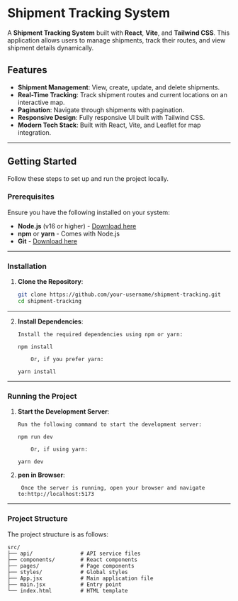 # Shipment Tracking System

A **Shipment Tracking System** built with **React**, **Vite**, and **Tailwind CSS**. This application allows users to manage shipments, track their routes, and view shipment details dynamically.

## Features

- **Shipment Management**: View, create, update, and delete shipments.
- **Real-Time Tracking**: Track shipment routes and current locations on an interactive map.
- **Pagination**: Navigate through shipments with pagination.
- **Responsive Design**: Fully responsive UI built with Tailwind CSS.
- **Modern Tech Stack**: Built with React, Vite, and Leaflet for map integration.

---

## Getting Started

Follow these steps to set up and run the project locally.

### Prerequisites

Ensure you have the following installed on your system:

- **Node.js** (v16 or higher) - [Download here](https://nodejs.org/)
- **npm** or **yarn** - Comes with Node.js
- **Git** - [Download here](https://git-scm.com/)

---

### Installation

1. **Clone the Repository**:
   ```bash
   git clone https://github.com/your-username/shipment-tracking.git
   cd shipment-tracking
   ```

---

2. **Install Dependencies**:
    ```
    Install the required dependencies using npm or yarn:

    npm install

        Or, if you prefer yarn:
    
    yarn install
    ```

---

### Running the Project

1. **Start the Development Server**:
    ```
    Run the following command to start the development server:

    npm run dev

        Or, if using yarn:

    yarn dev

    ```
2. **pen in Browser**:

    ```
     Once the server is running, open your browser and navigate to:http://localhost:5173
    ```

---

### Project Structure

The project structure is as follows:

```
src/
├── api/               # API service files
├── components/        # React components
├── pages/             # Page components
├── styles/            # Global styles
├── App.jsx            # Main application file
├── main.jsx           # Entry point
└── index.html         # HTML template
```
